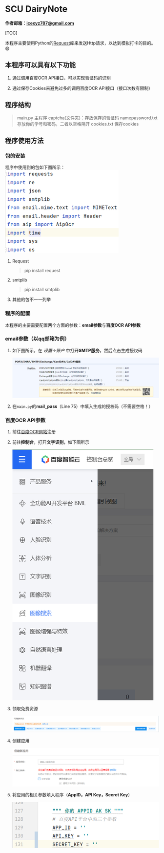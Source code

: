 # SCU DairyNote

**作者邮箱：icexyz787@gmail.com**

[TOC]

本程序主要使用Python的[Request](https://docs.python-requests.org/zh_CN/latest/)库来发送Http请求，以达到模拟打卡的目的。:smile:

## 本程序可以具有以下功能

1. 通过调用百度OCR API接口，可以实现验证码的识别

2. 通过保存Cookies来避免过多的调用百度OCR API接口（接口次数有限制）

## 程序结构

>main.py 主程序
captcha(文件夹)：存放保存的验证码
namepassword.txt 存放你的学号和密码，二者以空格隔开
cookies.txt 保存cookies


## 程序使用方法

### 包的安装

程序中使用到的包如下图所示：
![Package](img/1.png)

1. Request

    > pip install request

2. smtplib

    > pip install smtplib

3. 其他的包不一一列举

### 程序的配置

本程序的主要需要配置两个方面的参数：**email参数**与**百度OCR API参数**

### email参数（以qq邮箱为例）

1. 如下图所示，在 *设置*->*账户* 中打开**SMTP服务**，然后点击生成授权码

    ![SMTP](img/2.png)

2. 在`main.py`的**mail_pass**（Line 75）中填入生成的授权码（不需要空格！）

### 百度OCR API参数

1. 前往[百度OCR网站](https://ai.baidu.com/tech/ocr)注册

2. 前往**控制台**，打开**文字识别**，如下图所示

    ![文字识别](img/2021-09-08-19-47-45.png) 

3. 领取免费资源

   ![领取资源](img/2021-09-08-19-49-10.png)

4. 创建应用

    ![创建应用](img/2021-09-08-19-49-51.png)

5. 将应用的相关参数填入程序（**AppID，API Key，Secret Key**）

   ![填入参数](img/2021-09-08-19-51-50.png)


